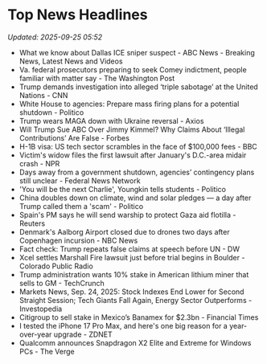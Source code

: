 # Top News Headlines

_Updated: 2025-09-25 05:52_

- What we know about Dallas ICE sniper suspect - ABC News - Breaking News, Latest News and Videos
- Va. federal prosecutors preparing to seek Comey indictment, people familiar with matter say - The Washington Post
- Trump demands investigation into alleged ‘triple sabotage’ at the United Nations - CNN
- White House to agencies: Prepare mass firing plans for a potential shutdown - Politico
- Trump wears MAGA down with Ukraine reversal - Axios
- Will Trump Sue ABC Over Jimmy Kimmel? Why Claims About ‘Illegal Contributions’ Are False - Forbes
- H-1B visa: US tech sector scrambles in the face of $100,000 fees - BBC
- Victim's widow files the first lawsuit after January's D.C.-area midair crash - NPR
- Days away from a government shutdown, agencies’ contingency plans still unclear - Federal News Network
- 'You will be the next Charlie', Youngkin tells students - Politico
- China doubles down on climate, wind and solar pledges — a day after Trump called them a 'scam' - Politico
- Spain's PM says he will send warship to protect Gaza aid flotilla - Reuters
- Denmark's Aalborg Airport closed due to drones two days after Copenhagen incursion - NBC News
- Fact check: Trump repeats false claims at speech before UN - DW
- Xcel settles Marshall Fire lawsuit just before trial begins in Boulder - Colorado Public Radio
- Trump administration wants 10% stake in American lithium miner that sells to GM - TechCrunch
- Markets News, Sep. 24, 2025: Stock Indexes End Lower for Second Straight Session; Tech Giants Fall Again, Energy Sector Outperforms - Investopedia
- Citigroup to sell stake in Mexico’s Banamex for $2.3bn - Financial Times
- I tested the iPhone 17 Pro Max, and here's one big reason for a year-over-year upgrade - ZDNET
- Qualcomm announces Snapdragon X2 Elite and Extreme for Windows PCs - The Verge